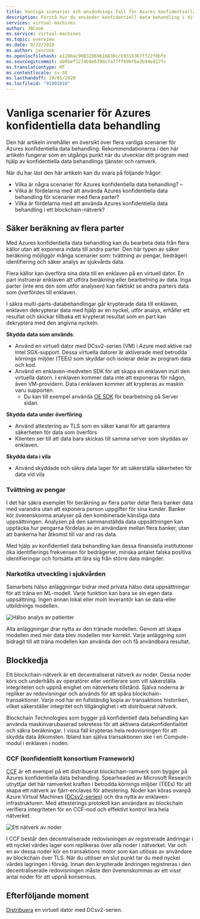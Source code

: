```yaml
---
title: Vanliga scenarier och användnings fall för Azures konfidentiella data behandling
description: Förstå hur du använder konfidentiell data behandling i ditt scenario.
services: virtual-machines
author: JBCook
ms.service: virtual-machines
ms.topic: overview
ms.date: 9/22/2020
ms.author: jencook
ms.openlocfilehash: e1280ac90032869616830ccb931b367ff22f8bfb
ms.sourcegitcommit: eb6bef1274b9e6390c7a77ff69bf6a3b94e827fc
ms.translationtype: MT
ms.contentlocale: sv-SE
ms.lasthandoff: 10/05/2020
ms.locfileid: "91001010"
---
```

# <a name="common-scenarios-for-azure-confidential-computing"></a>Vanliga scenarier för Azures konfidentiella data behandling

Den här artikeln innehåller en översikt över flera vanliga scenarier för Azures konfidentiella data behandling. Rekommendationerna i den här artikeln fungerar som en utgångs punkt när du utvecklar ditt program med hjälp av konfidentiella data behandlings tjänster och ramverk. 

När du har läst den här artikeln kan du svara på följande frågor:

- Vilka är några scenarier för Azures konfidentiella data behandling? –
- Vilka är fördelarna med att använda Azures konfidentiella data behandling för scenarier med flera parter?
- Vilka är fördelarna med att använda Azures konfidentiella data behandling i ett blockchain-nätverk?


## <a name="secure-multi-party-computation"></a>Säker beräkning av flera parter
Med Azures konfidentiella data behandling kan du bearbeta data från flera källor utan att exponera indata till andra parter. Den här typen av säker beräkning möjliggör många scenarier som: tvättning av pengar, bedrägeri identifiering och säker analys av sjukvårds data.

Flera källor kan överföra sina data till en enklaven på en virtuell dator. En part instruerar enklaven att utföra beräkning eller bearbetning av data. Inga parter (inte ens den som utför analysen) kan faktiskt se andra parters data som överfördes till enklaven. 

I säkra multi-parts-databehandlingar går krypterade data till enklaven, enklaven dekrypterar data med hjälp av en nyckel, utför analys, erhåller ett resultat och skickar tillbaka ett krypterat resultat som en part kan dekryptera med den angivna nyckeln. 

**Skydda data som används**: 
- Använd en virtuell dator med DCsv2-serien (VM) i Azure med aktive rad Intel SGX-support. Dessa virtuella datorer är aktiverade med betrodda körnings miljöer (TEEs) som skyddar och isolerar delar av program data och kod.
- Använd en enklaven-medveten SDK för att skapa en enklaven inuti den virtuella datorn. I enklaven kommer data inte att exponeras för någon, även VM-providern. Data i enklaven kommer att krypteras av maskin varu supporten.
    - Du kan till exempel använda [OE SDK](https://github.com/openenclave/openenclave) för bearbetning på Server sidan. 

**Skydda data under överföring** 
- Använd attestering av TLS som en säker kanal för att garantera säkerheten för data som överförs
- Klienten ser till att data bara skickas till samma server som skyddas av enklaven. 

**Skydda data i vila**
- Använd skyddade och säkra data lager för att säkerställa säkerheten för data vid vila 

### <a name="anti-money-laundering"></a>Tvättning av pengar
I det här säkra exemplet för beräkning av flera parter delar flera banker data med varandra utan att exponera person uppgifter för sina kunder. Banker kör överenskomna analyser på den kombinerade känsliga data uppsättningen. Analysen på den sammanställda data uppsättningen kan upptäcka hur pengarna fördelas av en användare mellan flera banker, utan att bankerna har åtkomst till var and ras data.

Med hjälp av konfidentiell data behandling kan dessa finansiella institutioner öka identifierings frekvensen för bedrägerier, minska antalet falska positiva identifieringar och fortsätta att lära sig från större data mängder. 

### <a name="drug-development-in-healthcare"></a>Narkotika utveckling i sjukvården
Samarbets hälso anläggningar bidrar med privata hälso data uppsättningar för att träna en ML-modell. Varje funktion kan bara se sin egen data uppsättning. Ingen annan lokal eller moln leverantör kan se data-eller utbildnings modellen. 

![Hälso analys av patienter](./media/use-cases-scenarios/patient-data.png)

Alla anläggningar drar nytta av den tränade modellen. Genom att skapa modellen med mer data blev modellen mer korrekt. Varje anläggning som bidragit till att träna modellen kan använda den och få användbara resultat. 

## <a name="blockchain"></a>Blockkedja

Ett blockchain-nätverk är ett decentraliserat nätverk av noder. Dessa noder körs och underhålls av operatörer eller verifierare som vill säkerställa integriteten och uppnå enighet om nätverkets tillstånd. Själva noderna är repliker av redovisningar och används för att spåra blockchain-transaktioner. Varje nod har en fullständig kopia av transaktions historiken, vilket säkerställer integritet och tillgänglighet i ett distribuerat nätverk.

Blockchain Technologies som bygger på konfidentiell data behandling kan använda maskinvarubaserad sekretess för att aktivera datakonfidentialitet och säkra beräkningar. I vissa fall krypteras hela redovisningen för att skydda data åtkomsten. Ibland kan själva transaktionen ske i en Compute-modul i enklaven i noden.

### <a name="confidential-consortium-framework-ccf"></a>CCF (konfidentiellt konsortium Framework)
[CCF](https://www.microsoft.com/research/project/confidential-consortium-framework/) är ett exempel på ett distribuerat blockchain-ramverk som bygger på Azures konfidentiella data behandling. Spearheaded av Microsoft Research utnyttjar det här ramverket kraften i betrodda körnings miljöer (TEEs) för att skapa ett nätverk av fjärr-enclaves för attestering. Noder kan köras ovanpå Azure Virtual Machines ([DCsv2-serien](confidential-computing-enclaves.md)) och dra nytta av enklaven-infrastrukturen. Med attesterings protokoll kan användare av blockchain verifiera integriteten för en CCF-nod och effektivt kontrol lera hela nätverket. 

![Ett nätverk av noder](./media/use-cases-scenarios/ccf.png)

I CCF består den decentraliserade redovisningen av registrerade ändringar i ett nyckel värdes lager som replikeras över alla noder i nätverket. Var och en av dessa noder kör en transaktions motor som kan utlösas av användare av blockchain över TLS. När du utlöser en slut punkt tar du med nyckel värdes lagringen i förväg. Innan den krypterade ändringen registreras i den decentraliserade redovisningen måste den överenskommas av ett visst antal noder för att uppnå konsensus. 

## <a name="next-steps"></a>Efterföljande moment
[Distribuera](quick-create-marketplace.md) en virtuell dator med DCsv2-serien.


